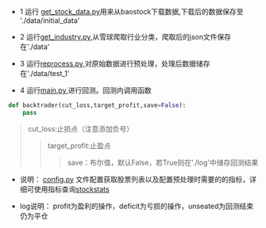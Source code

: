 + 1 运行 [get_stock_data.py](./get_stock_data.py)用来从baostock下载数据,下载后的数据保存至 './data/initial_data'

+ 2 运行[get_industry.py](./get_industry.py),从雪球爬取行业分类，爬取后的json文件保存在'./data'

+ 3 运行[reprocess.py](./reprocess.py),对原始数据进行预处理，处理后数据储存在'./data/test_1'

+ 4 运行[main.py](./main.py),进行回测。回测内调用函数

```py
def backtrader(cut_loss,target_profit,save=False):
    pass
```
> cut_loss:止损点（注意添加负号）
>> target_profit:止盈点
>>> save：布尔值，默认False，若True则在'./log'中储存回测结果

+ 说明： [config.py](./config.py) 文件配置获取股票列表以及配置预处理时需要的的指标，详细可使用指标查询[stockstats](https://pypi.org/project/stockstats/0.3.1/)

+ log说明： profit为盈利的操作，deficit为亏损的操作，unseated为回测结束仍为平仓